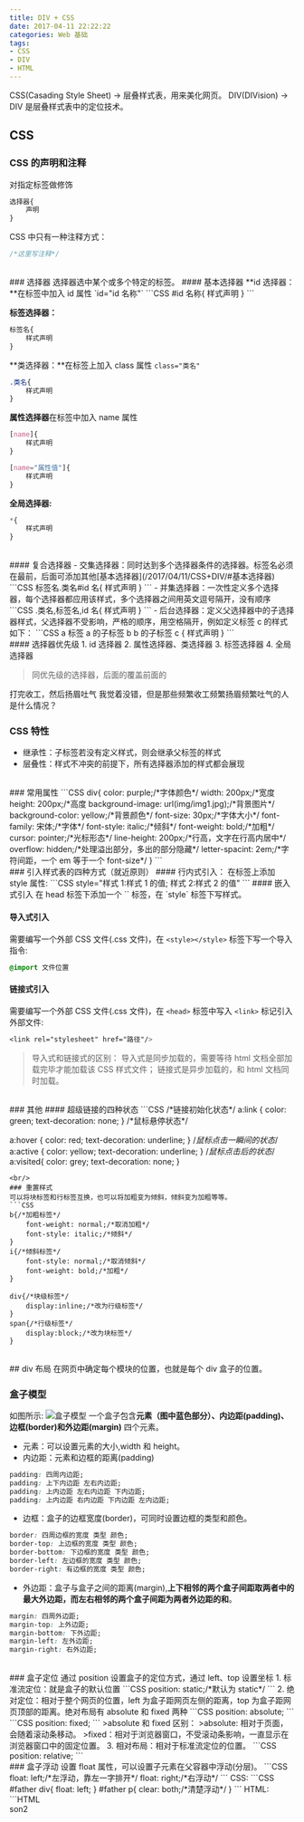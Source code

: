 ```yaml
---
title: DIV + CSS
date: 2017-04-11 22:22:22
categories: Web 基础
tags: 
- CSS
- DIV
- HTML
---
```


CSS(Casading Style Sheet) → 层叠样式表，用来美化网页。
DIV(DIVision) → DIV 是层叠样式表中的定位技术。

<!--more-->

## CSS
### CSS 的声明和注释
对指定标签做修饰
```CSS
选择器{
	声明
}
```

CSS 中只有一种注释方式：
```CSS
/*这里写注释*/
```

<br/>
### 选择器
选择器选中某个或多个特定的标签。
#### 基本选择器
**id 选择器：**在标签中加入 id 属性 `id="id 名称"`
```CSS
#id 名称{
	样式声明
}
```

**标签选择器：**
```CSS
标签名{
	样式声明
}
```

**类选择器：**在标签上加入 class 属性 `class="类名"`
```CSS
.类名{
	样式声明
}
```

**属性选择器**在标签中加入 name 属性
```CSS
[name]{
	样式声明
}

[name="属性值"]{
	样式声明
}
```

**全局选择器:**
```CSS
*{
	样式声明
}
```

<br/>
#### 复合选择器
- 交集选择器：同时达到多个选择器条件的选择器。标签名必须在最前，后面可添加其他[基本选择器](/2017/04/11/CSS+DIV/#基本选择器)
```CSS
标签名.类名#id 名{
	样式声明
}
```
- 并集选择器：一次性定义多个选择器，每个选择器都应用该样式，多个选择器之间用英文逗号隔开，没有顺序
```CSS
.类名,标签名,id 名{
	样式声明
}
```
- 后台选择器：定义父选择器中的子选择器样式，父选择器不受影响，严格的顺序，用空格隔开，例如定义标签 c 的样式如下：
```CSS
a 标签 a 的子标签 b b 的子标签 c {
	样式声明
}
```

<br/>
#### 选择器优先级
1. id 选择器
2. 属性选择器、类选择器
3. 标签选择器
4. 全局选择器

>同优先级的选择器，后面的覆盖前面的


 打完收工，然后扬眉吐气 我觉着没错，但是那些频繁收工频繁扬眉频繁吐气的人是什么情况？
<br/>
### CSS 特性
- 继承性：子标签若没有定义样式，则会继承父标签的样式
- 层叠性：样式不冲突的前提下，所有选择器添加的样式都会展现

<br/>
### 常用属性
```CSS
div{
	color: purple;/*字体颜色*/
	width: 200px;/*宽度
	height: 200px;/*高度
	background-image: url(img/img1.jpg);/*背景图片*/
	background-color: yellow;/*背景颜色*/
	font-size: 30px;/*字体大小*/
	font-family: 宋体;/*字体*/
	font-style: italic;/*倾斜*/
	font-weight: bold;/*加粗*/
	cursor: pointer;/*光标形态*/
	line-height: 200px;/*行高，文字在行高内居中*/
	overflow: hidden;/*处理溢出部分，多出的部分隐藏*/
	letter-spacint: 2em;/*字符间距，一个 em 等于一个 font-size*/
}
```

<br/>
### 引入样式表的四种方式（就近原则）
#### 行内式引入：
在标签上添加 style 属性:
```CSS
style="样式 1:样式 1 的值; 样式 2:样式 2 的值"
```
#### 嵌入式引入
在 head 标签下添加一个 `<style></style>` 标签，在 `style` 标签下写样式。

#### 导入式引入
需要编写一个外部 CSS 文件(.css 文件)，在 `<style></style>` 标签下写一个导入指令:
```CSS
@import 文件位置
``` 

#### 链接式引入
需要编写一个外部 CSS 文件(.css 文件)，在 `<head>` 标签中写入 `<link>` 标记引入外部文件:
```CSS
<link rel="stylesheet" href="路径"/>
```

>导入式和链接式的区别：
>导入式是同步加载的，需要等待 html 文档全部加载完毕才能加载该 CSS 样式文件；
>链接式是异步加载的，和 html 文档同时加载。

<br/>
### 其他
#### 超级链接的四种状态
```CSS
/*链接初始化状态*/
a:link {
	color: green;
	text-decoration: none;
}
/*鼠标悬停状态*/

a:hover {
	color: red;
	text-decoration: underline;
}
/*鼠标点击一瞬间的状态*/
a:active {
	color: yellow;
	text-decoration: underline;
}
/*鼠标点击后的状态*/
a:visited{
	color: grey;
	text-decoration: none;
}
```
<br/>
### 重置样式
可以将块标签和行标签互换，也可以将加粗变为倾斜，倾斜变为加粗等等。
```CSS
b{/*加粗标签*/
	font-weight: normal;/*取消加粗*/
	font-style: italic;/*倾斜*/
}
i{/*倾斜标签*/
	font-style: normal;/*取消倾斜*/
	font-weight: bold;/*加粗*/
}

div{/*块级标签*/
	display:inline;/*改为行级标签*/
}
span{/*行级标签*/
	display:block;/*改为块标签*/
}
```

<br/>
## div 布局
在网页中确定每个模块的位置，也就是每个 div 盒子的位置。

### 盒子模型
如图所示:
![盒子模型](http://wx4.sinaimg.cn/mw690/a6e9cb00ly1feiqdjhq12j205l05qwe9.jpg)
一个盒子包含**元素（图中蓝色部分）、内边距(padding)、边框(border)和外边距(margin)** 四个元素。
- 元素：可以设置元素的大小,width 和 height。
- 内边距：元素和边框的距离(padding)
```CSS
padding: 四周内边距;
padding: 上下内边距 左右内边距;
padding: 上内边距 左右内边距 下内边距;
padding: 上内边距 右内边距 下内边距 左内边距;
```
- 边框：盒子的边框宽度(border)，可同时设置边框的类型和颜色。
```CSS
border: 四周边框的宽度 类型 颜色;
border-top: 上边框的宽度 类型 颜色;
border-bottom: 下边框的宽度 类型 颜色;
border-left: 左边框的宽度 类型 颜色;
border-right: 有边框的宽度 类型 颜色;
```
- 外边距：盒子与盒子之间的距离(margin),**上下相邻的两个盒子间距取两者中的最大外边距，而左右相邻的两个盒子间距为两者外边距的和**。
```CSS
margin: 四周外边距;
margin-top: 上外边距;
margin-bottom: 下外边距;
margin-left: 左外边距;
margin-right: 右外边距;
```

<br/>
### 盒子定位
通过 position 设置盒子的定位方式，通过 left、top 设置坐标
1. 标准流定位：就是盒子的默认位置
```CSS
position: static;/*默认为 static*/
```
2. 绝对定位：相对于整个网页的位置，left 为盒子距网页左侧的距离，top 为盒子距网页顶部的距离。绝对布局有 absolute 和 fixed 两种
```CSS
position: absolute;
```
```CSS
position: fixed;
```
>absolute 和 fixed 区别：
>absolute: 相对于页面，会随着滚动条移动。
>fixed：相对于浏览器窗口，不受滚动条影响，一直显示在浏览器窗口中的固定位置。
3. 相对布局：相对于标准流定位的位置。
```CSS
position: relative;
```

<br/>
### 盒子浮动
设置 float 属性，可以设置子元素在父容器中浮动(分层)。
```CSS
float: left;/*左浮动，靠左一字排开*/
float: right;/*右浮动*/
```
CSS:
```CSS
#father div{
	float: left;
}
#father p{
	clear: both;/*清楚浮动*/
}
```
HTML:
```HTML
<div id="father">
	<div id="son1>son1</div>
	<div id="son2>son2</div>
	<div id="son3>son3</div>
	<p></p>
</div>
```